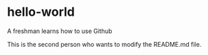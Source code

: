 # hello-world
A freshman learns how to use Github

This is the second person who wants to modify the README.md file.
